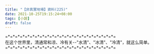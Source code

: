 ```yaml
---
title: "【非真實地場】資料(225)"
date: 2021-10-25T19:15:24+08:00
tags: [小說]
draft: false
---
```


=\*=\*=\*=\*=\*=\*=\*=\*=\*=\*=\*=\*=\*=\*=\*=\*=\*=\*=\*=\*=\*=\*=  
在这个世界里，清通常和凉、冷有关--"水清"、"冰清"、"冷清"，就这么简单。  
=\*=\*=\*=\*=\*=\*=\*=\*=\*=\*=\*=\*=\*=\*=\*=\*=\*=\*=\*=\*=\*=\*=  